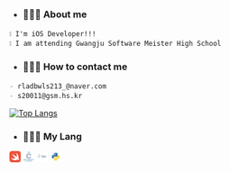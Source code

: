 - ### 👩🏻‍💻 About me
```Markdown
❕ I'm iOS Developer!!!
❕ I am attending Gwangju Software Meister High School
```

- ### 👩🏻‍💻 How to contact me
```Markdown
- rladbwls213_@naver.com
- s20011@gsm.hs.kr
```
[![Top Langs](https://github-readme-stats.vercel.app/api/top-langs/?username=Y00ujin&layout=compact)](https://github.com/anuraghazra/github-readme-stats)
	
- ### 👩🏻‍💻 My Lang
<code><img height="20" src="https://raw.githubusercontent.com/github/explore/80688e429a7d4ef2fca1e82350fe8e3517d3494d/topics/swift/swift.png"></code>
<code><img height="20" src="https://raw.githubusercontent.com/github/explore/80688e429a7d4ef2fca1e82350fe8e3517d3494d/topics/c/c.png"></code>
<code><img height="20" src="https://raw.githubusercontent.com/github/explore/80688e429a7d4ef2fca1e82350fe8e3517d3494d/topics/java/java.png"></code>
<code><img height="20" src="https://raw.githubusercontent.com/github/explore/80688e429a7d4ef2fca1e82350fe8e3517d3494d/topics/python/python.png"></code>

